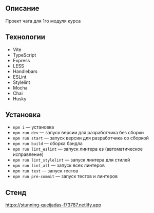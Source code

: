 ## Описание

Проект чата для 1го модуля курса

## Технологии

- Vite
- TypeScript
- Express
- LESS
- Handlebars
- ESLint
- Stylelint
- Mocha
- Chai
- Husky

## Установка

- `npm i` — установка
- `npm run dev` — запуск версии для разработчика без сборки
- `npm run start` — запуск версии для разработчика со сборкой
- `npm run build` — сборка бандла
- `npm run lint_eslint` — запуск линтера es (автоматическое исправление)
- `npm run lint_stylelint` — запуск линтера для стилей
- `npm run lint_all` — запуск всех линтеров
- `npm run test` — запуск тестов
- `npm run pre-commit` — запуск тестов и линтеров

## Стенд

https://stunning-queijadas-f73787.netlify.app
